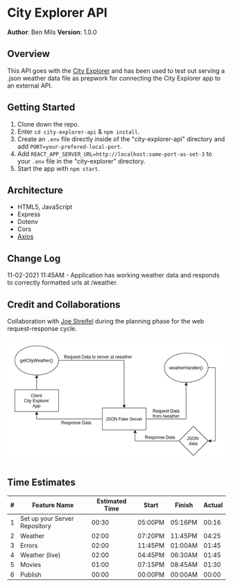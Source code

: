 # City Explorer API

**Author**: Ben Mils 
**Version**: 1.0.0

## Overview

This API goes with the [City Explorer]() and has been used to test out serving a .json weather data file as prepwork for connecting the City Explorer app to an external API.

## Getting Started

1. Clone down the repo.
2. Enter `cd city-explorer-api` & `npm install`.
3. Create an `.env` file directly inside of the "city-explorer-api" directory and add `PORT=your-prefered-local-port`.
4. Add `REACT_APP_SERVER_URL=http://localhost:same-port-as-set-3` to your `.env` file in the "city-explorer" directory.
4. Start the app with `npm start`.

## Architecture

- HTML5, JavaScript
- Express
- Dotenv
- Cors
- [Axios](https://www.npmjs.com/package/axios)

## Change Log

11-02-2021 11:45AM - Application has working weather data and responds to correctly formatted urls at /weather.
 

## Credit and Collaborations

Collaboration with [Joe Streifel](https://github.com/jstreifel-33) during the planning phase for the web request-response cycle.

<div align="left" ><img src="./images/lab_07-data-flow.png" /></div>

## Time Estimates

| # | Feature Name                  | Estimated Time |  Start   | Finish  | Actual |
| - | ------------------------------| -------------- | -------- | ------- | ------ |
| 1 | Set up your Server Repository | 00:30          | 05:00PM  | 05:16PM | 00:16  |
| 2 | Weather                       | 02:00          | 07:20PM  | 11:45PM | 04:25  |
| 3 | Errors                        | 02:00          | 11:45PM  | 01:00AM | 01:45  |
| 4 | Weather (live)                | 02:00          | 04:45PM  | 06:30AM | 01:45  |
| 5 | Movies                        | 01:00          | 07:15PM  | 08:45AM | 01:30  |
| 6 | Publish                       | 00:00          | 00:00PM  | 00:00AM | 00:00  |

